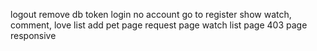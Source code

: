 logout remove db token
login no account go to register
show watch, comment, love list
add pet page
request page
watch list page
403 page
responsive